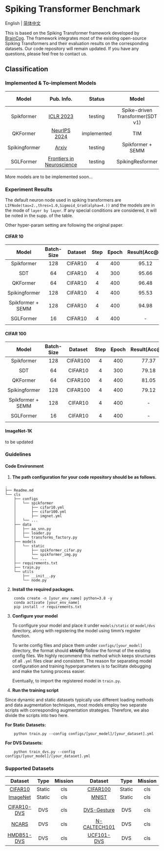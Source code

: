 # Spiking Transformer Benchmark
English | [简体中文](Readme_CN.md)

This is based on the Spiking Transformer framework developed by [BrainCog](https://github.com/BrainCog-X/Brain-Cog). The framework integrates most of the existing open-source Spiking Transformers and their evaluation results on the corresponding datasets.
Our code repository will remain updated. If you have any questions, please feel free to contact us.


## Classification

### Implemented & To-implement Models

|     Model     |                    Pub. Info.                    |   Status    |              Model               |                                                              Pub. Info.                                                              |   Status    |
|:-------------:|:------------------------------------------------:|:-----------:|:--------------------------------:|:------------------------------------------------------------------------------------------------------------------------------------:|:-----------:|
|  Spikformer   |  [ICLR 2023](https://arxiv.org/abs/2209.15425)   |   testing   | Spike-driven Transformer(SDT v1) | [NeurIPS 2023](https://proceedings.neurips.cc/paper_files/paper/2023/hash/ca0f5358dbadda74b3049711887e9ead-Abstract-Conference.html) | implemented |
|   QKFormer    | [NeurIPS 2024](https://arxiv.org/abs/2403.16552) | implemented |               TIM                |                                    [IJCAI 2024](https://www.ijcai.org/proceedings/2024/0347.pdf)                                     | implemented |
| Spikingformer |    [Arxiv](https://arxiv.org/abs/2304.11954)     |   testing   |        Spikformer + SEMM         |                                                             [NeurIPS](https://openreview.net/forum?id=WcIeEtY3AG)                                                              |   testing   |
|   SGLFormer   |  [Frontiers in Neuroscience](https://www.frontiersin.org/journals/neuroscience/articles/10.3389/fnins.2024.1371290/full)|   testing   |SpikingResformer| [CVPR 2024](https://arxiv.org/abs/2403.14302) |   tesing    |

More models are to be implemented soon...


### Experiment Results
The default neuron node used in spiking transformers are `LIFNode(tau=2.,thres=1.0,Sigmoid_Grad(alpha=4.))` and the models are in the mode of `layer by layer`. If any 
special conditions are considered, it will be noted in the supp. of the table.

Other hyper-param setting are following the original paper.
#### CIFAR 10
|       Model       | Batch-Size | Dataset | Step | Epoch | Result(Acc@1) |          supp.          |
|:-----------------:|:----------:|:-------:|:-------:|:-----:|:-------------:|:-----------------------:|
|    Spikformer     |    128     | CIFAR10 | 4 |  400  |     95.12     |            -            |
|                   |            |         |||
|        SDT        |     64     | CIFAR10 | 4 |  300  |     95.66     |            -            |
|                   |            |         |||
|     QKFormer      |     64     | CIFAR10 | 4 |  400  |     96.48     |            -            |
|                   |            |         |||
|   Spikingformer   |    128     | CIFAR10 | 4 |  400  |     95.53     |            -            |
|                   |            |         |||
| Spikformer + SEMM |    128     | CIFAR10 | 4 |  400  |     94.98     |            -            |
|                   |            |         |||
|     SGLFormer     |     16     | CIFAR10 | 4 |  400  |       -       |            -            |
|                   |            |         |||

#### CIFAR 100
|       Model       | Batch-Size | Dataset  | Step | Epoch | Result(Acc@1) |          supp.          |
|:-----------------:|:----------:|:--------:|:-------:|:-----:|:-------------:|:-----------------------:|
|    Spikformer     |    128     | CIFAR100 | 4 |  400  |     77.37     |            -            |
|                   |            |          |||
|        SDT        |     64     | CIFAR10 | 4 |  300  |     79.18     |            -            |
|                   |            |         |||
|     QKFormer      |     64     | CIFAR100 | 4 |  400  |     81.05     |            -            |
|                   |            |          |||
|   Spikingformer   |    128     | CIFAR100 | 4 |  400  |     79.12     |            -            |
|                   |            |          |||
| Spikformer + SEMM |    128     | CIFAR10 | 4 |  400  |       -       |            -            |
|                   |            |         |||
|     SGLFormer     |     16     | CIFAR10 | 4 |  400  |       -       |            -            |
|                   |            |         |||
#### ImageNet-1K
to be updated

### Guidelines
#### Code Environment
1. **The path configuration for your code repository should be as follows.**
```angular2html
.
├── Readme.md
└── cls
    ├── configs
    │   └── spikformer
    │       ├── cifar10.yml
    │       ├── cifar100.yml
    │       ├── imgnet.yml
    │   └── ...
    ├── data
    │   ├── aa_snn.py
    │   ├── loader.py
    │   └── transforms_factory.py
    ├── models
    │   └── static
    │       ├── spikformer_cifar.py
    │       └── spikformer_img.py
    │       └── ...
    ├── requirements.txt 
    ├── train.py
    └── utils
        ├── __init__.py
        └── node.py
```

2. **Install the required packages.**
```angular2html
    conda create -n [your_env_name] python=3.8 -y
    conda activate [your_env_name]
    pip install -r requirements.txt
```

3. **Configure your model**

    To configure your model and place it under ```models/static``` or ```model/dvs``` directory, along with registering the model using timm‘s register function.
    
    To write config files and place them under ```configs/[your_model]``` directory, the format should **strictly** flollow the format of the existing config files. We highly recommend this method which keeps structures of all ```.yml``` files clear and consistent. The reason for separating model configuration and training hyperparameters is to facilitate debugging and make the tuning process easier.
    
    Eventually, to import the registered model in ```train.py```.


4. **Run the training script**

Since dynamic and static datasets typically use different loading methods and data augmentation techniques, most models employ two separate scripts with corresponding augmentation strategies. Therefore, we also divide the scripts into two here.

**For Static Datasets:**
```angular2html
    python train.py --config configs/[your_model]/[your_dataset].yml
```



**For DVS Datasets:**
```angular2html
    python train_dvs.py --config configs/[your_model]/[your_dataset].yml 
```

### Supported Datasets
|                                                 Dataset                                                 |  Type  | Mission | |                                                    Dataset                                                    |  Type  | Mission  |
|:-------------------------------------------------------------------------------------------------------:|:------:|:-------:|:-:|:-------------------------------------------------------------------------------------------------------------:|:------:|:--------:|
|                                              [CIFAR10 ](https://www.cs.toronto.edu/~kriz/cifar.html)                                               | Static |   cls   | |                                                 [CIFAR100](https://www.cs.toronto.edu/~kriz/cifar.html)                                                  | Static |   cls    |
|                                 [ImageNet](https://www.image-net.org/)                                  | Static |   cls   | |                                  [MNIST](http://yann.lecun.com/exdb/mnist/)                                   | Static |   cls    |
|                                                                                                         |        |         | |                                                                                                               |        |          |
| [CIFAR10-DVS](https://www.frontiersin.org/journals/neuroscience/articles/10.3389/fnins.2017.00309/full) |  DVS   |   cls   | | [DVS-Gesture](https://research.ibm.com/publications/a-low-power-fully-event-based-gesture-recognition-system) |  DVS   |   cls    | 
|                      [NCARS](https://www.prophesee.ai/2018/03/13/dataset-n-cars/)                       |  DVS   |   cls   | |                     [N-CALTECH101](https://www.garrickorchard.com/datasets/n-caltech101)                      |  DVS   |   cls    |
|                            [HMDB51-DVS](https://arxiv.org/pdf/1910.03579v2)                             |  DVS   |   cls   | |                               [UCF101-DVS](https://arxiv.org/pdf/1910.03579v2)                                |  DVS   |   cls    |

